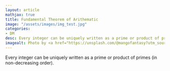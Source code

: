 ```yaml
---
layout: article
mathjax: true
title: Fundamental Theorem of Arithematic
image: "/assets/images/img_test.jpg"
categories:
- DM
desc: Every integer can be uniquely written as a prime or product of primes (in non-decreasing order). 
imagealt: Photo by <a href="https://unsplash.com/@mangofantasy?utm_source=unsplash&utm_medium=referral&utm_content=creditCopyText">Tim Johnson</a> on <a href="https://unsplash.com/s/photos/logic?utm_source=unsplash&utm_medium=referral&utm_content=creditCopyText">Unsplash</a>
---
```

Every integer can be uniquely written as a prime or product of primes (in non-decreasing order).